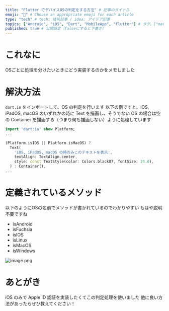 ```yaml
---
title: "Flutter でデバイスOSの判定をする方法" # 記事のタイトル
emoji: "📱" # Choose an appropriate emoji for each article
type: "tech" # tech: 技術記事 / idea: アイデア記事
topics: ["Android", "iOS", "Dart", "MobileApp", "Flutter"] # タグ。["markdown", "rust", "aws"]のように指定する
published: true # 公開設定（falseにすると下書き）
---
```

# これなに

OSごとに処理を分けたいときにどう実装するのかをメモしました


# 解決方法

`dart.io` をインポートして、OS の判定を行います
以下の例ですと、iOS, iPadOS, macOS のいずれかの時に Text を描画し、そうでない OS の場合は空の Container を描画する（つまり何も描画しない）ように処理しています

```dart
import 'dart:io' show Platform;
...

(Platform.isIOS || Platform.isMacOS) ? 
  Text(
    'iOS, iPadOS, macOS の時のみこのテキストを表示',
    textAlign: TextAlign.center,
    style: const TextStyle(color: Colors.black87, fontSize: 24.0),
  ) : Container(),
...
```


# 定義されているメソッド

以下のようにOSの名前でメソッドが書かれているのでわかりやすい
もはや説明不要ですね

- isAndroid
- isFuchsia
- isIOS
- isLinux
- isMacOS
- isWindows

![image.png](https://qiita-image-store.s3.ap-northeast-1.amazonaws.com/0/2819748/2239bad2-aff6-b09e-65f6-8f74e72a2c9b.png)


# あとがき

iOS のみで Apple ID 認証を実装したくてこの判定処理を使いました
他に良い方法があったらぜひ教えてください！
